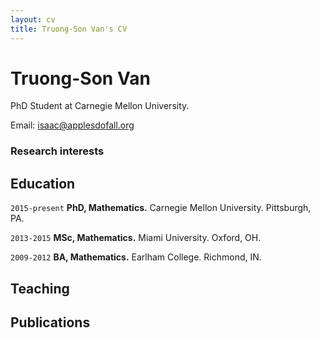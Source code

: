 ```yaml
---
layout: cv
title: Truong-Son Van's CV
---
```

# Truong-Son Van
PhD Student at Carnegie Mellon University.

<div id="webaddress">
Email: <a href="isaac@applesdofall.org">isaac@applesdofall.org</a>
</div>



### Research interests




## Education

`2015-present`
__PhD, Mathematics.__ Carnegie Mellon University. Pittsburgh, PA.

`2013-2015`
__MSc, Mathematics.__ Miami University. Oxford, OH.

`2009-2012`
__BA, Mathematics.__ Earlham College. Richmond, IN.



## Teaching




## Publications

<!-- ### Footer

Last updated: May 2013 -->
